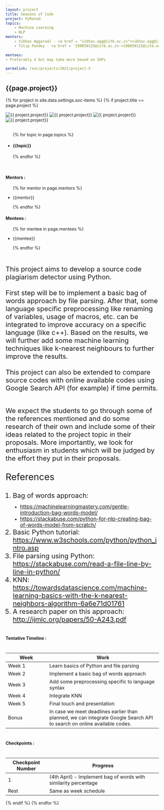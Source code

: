 ```yaml
---
layout: project
title: Seasons of Code
project: PyRated
topics:
    - Machine Learning 
    - NLP
mentors:
    - Vibhav Aggarwal - <a href = "vibhav.agg@iitb.ac.in">vibhav.agg@iitb.ac.in</a>
    - Tulip Pandey - <a href = '190050125@iitb.ac.in'>190050125@iitb.ac.in</a>    
    
mentees:
- Preferably 4 but may take more based on SOPs
    
permalink: /soc/projects/2021/project-5
---
```


<h2 class="display1 m-3 p-3 text-center project-title">{{page.project}}</h2>

{% for project in site.data.settings.soc-items %}
{% if project.title == page.project %}
<div class ="img-soc d-block"> 
    <img src="{{ site.baseurl }}/{{ project.image }}" alt="{{ project.project}}" class="image-1">
    <img src="{{ site.baseurl }}/{{ project.image }}" alt="{{ project.project}}" class="image-2">
    <img src="{{ site.baseurl }}/{{ project.image }}" alt="{{ project.project}}" class="image-3">
    <img src="{{ site.baseurl }}/{{ project.image }}" alt="{{ project.project}}" class="image-4">
</div>
<div>
    <br>
    <ul>
        {% for topic in page.topics %}
        <li><h4 class="text-primary text-center">{{topic}}</h4></li>
        {% endfor %}
    </ul>
    <br>
    <h4 class="display3  ">Mentors :</h4> 
    <ul>
        {% for mentor in page.mentors %}
        <li><p class="lead">{{mentor}}</p></li>
        {% endfor %}
    </ul>
    <h4 class="display3  ">Mentees :</h4> 
    <ul>
        {% for mentee in page.mentees %}
        <li><p class="lead">{{mentee}}</p></li>
        {% endfor %}
    </ul>
</div>
<div>
    <p class="display3 project-desc" style = "font-size:22px;" >
        <br>
        This project aims to develop a source code plagiarism detector using Python.
        <br><br>
        First step will be to implement a basic bag of words approach by file parsing. After that, some language specific preprocessing like renaming of variables, usage of macros, etc. can be integrated to improve accuracy on a specific language (like c++). Based on the results, we will further add some machine learning techniques like k-nearest neighbours to further improve the results.
        <br><br>
        This project can also be extended to compare source codes with online available codes using Google Search API (for example) if time permits.
        <br><br>
        </p>
        <p class ="display3" style = "font-size:22px">
        We expect the students to go through some of the references mentioned and do some research of their own and include some of their ideas related to the project topic in their proposals. More importantly, we look for enthusiasm in students which will be judged by the effort they put in their proposals.
    </p>
    <p class = "display2 text-dark" style = "font-size:30px">References</p>
    <ol style = "list-style-type: decimal">
    <li class="display3 mb-2" style = "font-size:22px;">Bag of words approach:</li>
    <ul style = "list-style-type: disc">
    <li class="display3 mb-2" style = "font-size:17px;"><a href = "https://machinelearningmastery.com/gentle-introduction-bag-words-model/">https://machinelearningmastery.com/gentle-introduction-bag-words-model/</a></li>
    <li class="display3 mb-2" style = "font-size:17px;"><a href = "https://stackabuse.com/python-for-nlp-creating-bag-of-words-model-from-scratch/">https://stackabuse.com/python-for-nlp-creating-bag-of-words-model-from-scratch/</a></li>
    </ul>
    <li class="display3 mb-2" style = "font-size:22px;">Basic Python tutorial: <a href= "https://www.w3schools.com/python/python_intro.asp">https://www.w3schools.com/python/python_intro.asp</a></li>
    <li class="display3 mb-2" style = "font-size:22px;">File parsing using Python: <a href = "https://stackabuse.com/read-a-file-line-by-line-in-python/">https://stackabuse.com/read-a-file-line-by-line-in-python/</a></li>
    <li class="display3 mb-2" style = "font-size:22px;">KNN: <a href = 'https://towardsdatascience.com/machine-learning-basics-with-the-k-nearest-neighbors-algorithm-6a6e71d01761'>https://towardsdatascience.com/machine-learning-basics-with-the-k-nearest-neighbors-algorithm-6a6e71d01761</a></li>
    <li class="display3 mb-2" style = "font-size:22px;">A research paper on this approach: <a href = "http://ijmlc.org/papers/50-A243.pdf">http://ijmlc.org/papers/50-A243.pdf</a></li>
    </ol>
</div>
<div class = "d-flex">
<div>
    <h4 class="display3" style="margin:40px 0px 40px 0px;">Tentative Timeline :</h4>
    <table class="table table-striped">
    <thead>
        <tr>
        <th>Week</th>
        <th>Work</th>
        </tr>
    </thead>
    <tbody>
    <tr>
      <td style='width: 120px'>Week 1</td>
      <td>Learn basics of Python and file parsing</td>
    </tr>
    <tr>
      <td>Week 2</td>
      <td>Implement a basic bag of words approach</td>
    </tr>
    <tr>
      <td>Week 3</td>
      <td>Add some preprocessing specific to language syntax</td>
    </tr>
    <tr>
      <td>Week 4</td>
      <td>Integrate KNN</td>
    </tr>
    <tr>
      <td>Week 5</td>
      <td>Final touch and presentation</td>
    </tr>
    <tr>
      <td>Bonus</td>
      <td>In case we meet deadlines earlier than planned, we can integrate Google Search API to search on online available codes.</td>
    </tr>
    </tbody>
    </table>
</div>
<div>
    <h4 class="display3" style="margin:40px 0px 40px 0px;">Checkpoints :</h4>
    <table class="table table-striped">
    <thead>
        <tr>
        <th>Checkpoint Number</th>
        <th>Progress</th>
        </tr>
    </thead>
    <tbody>
    <tr>
      <td style='width: 120px'>1</td>
      <td>(4th April) - Implement bag of words with similarity percentage</td>
    </tr>
    <tr>
      <td>Rest</td>
      <td>Same as week schedule</td>
    </tr>
    </tbody>
    </table>
</div>
</div>
{% endif %}
{% endfor %}
